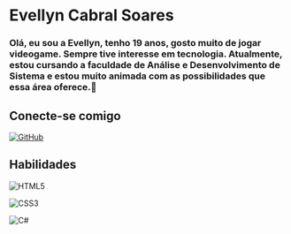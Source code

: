 # Evellyn Cabral Soares
### Olá, eu sou a Evellyn, tenho 19 anos, gosto muito de jogar videogame. Sempre tive interesse em tecnologia. Atualmente, estou cursando a faculdade de Análise e Desenvolvimento de Sistema e estou muito animada com as possibilidades que essa área oferece.🤍

## Conecte-se comigo

[![GitHub](https://img.shields.io/badge/GitHub-ec63a1?style=for-the-badge&logo=GitHub&logoColor=000&)](https://github.com/Evellyn47)

## Habilidades

![HTML5](https://img.shields.io/badge/HTML5-000?style=for-the-badge&logo=html5  )

![CSS3](https://img.shields.io/badge/CSS3-000?style=for-the-badge&logo=css3&logoColor=ec63a1)

![C#](https://img.shields.io/badge/C%23-000?style=for-the-badge&logo=c-sharp&logoColor=ec63a1)

